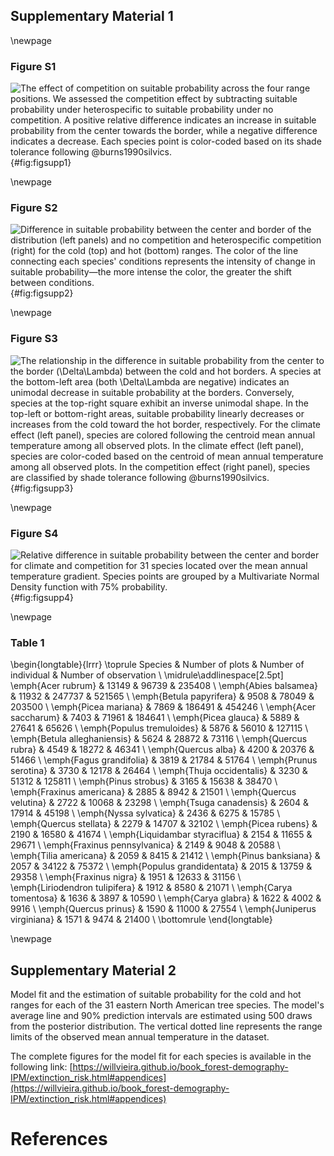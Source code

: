 ## Supplementary Material 1

\newpage

### Figure S1

![The effect of competition on suitable probability across the four range positions. We assessed the competition effect by subtracting suitable probability under heterospecific to suitable probability under no competition. A positive relative difference indicates an increase in suitable probability from the center towards the border, while a negative difference indicates a decrease. Each species point is color-coded based on its shade tolerance following @burns1990silvics.](https://willvieira.github.io/book_forest-demography-IPM/extinction_risk_files/figure-html/fig-effect_of_comp-1.png){#fig:figsupp1}

\newpage

### Figure S2

![Difference in suitable probability between the center and border of the distribution (left panels) and no competition and heterospecific competition (right) for the cold (top) and hot (bottom) ranges. The color of the line connecting each species' conditions represents the intensity of change in suitable probability—the more intense the color, the greater the shift between conditions.](https://willvieira.github.io/book_forest-demography-IPM/extinction_risk_files/figure-html/fig-diff_sp_raw-1.png){#fig:figsupp2}

\newpage

### Figure S3

![The relationship in the difference in suitable probability from the center to the border ($\Delta\Lambda$) between the cold and hot borders. A species at the bottom-left area (both $\Delta\Lambda$ are negative) indicates an unimodal decrease in suitable probability at the borders. Conversely, species at the top-right square exhibit an inverse unimodal shape.  In the top-left or bottom-right areas, suitable probability linearly decreases or increases from the cold toward the hot border, respectively. For the climate effect (left panel), species are colored following the centroid mean annual temperature among all observed plots. In the climate effect (left panel), species are color-coded based on the centroid of mean annual temperature among all observed plots. In the competition effect (right panel), species are classified by shade tolerance following @burns1990silvics.](https://willvieira.github.io/book_forest-demography-IPM/extinction_risk_files/figure-html/fig-diff_sp_hot_vs_cold-1.png){#fig:figsupp3}

\newpage

### Figure S4

![Relative difference in suitable probability between the center and border for climate and competition for 31 species located over the mean annual temperature gradient. Species points are grouped by a Multivariate Normal Density function with 75% probability.](https://willvieira.github.io/book_forest-demography-IPM/extinction_risk_files/figure-html/fig-sp_diff_over_MAT-1.png){#fig:figsupp4}


\newpage

### Table 1

\begin{longtable}{lrrr}
  \toprule
    Species & Number of
    plots & Number of
    individual & Number of
    observation \\
    \midrule\addlinespace[2.5pt]
    \emph{Acer rubrum} & 13149 & 96739 & 235408 \\
    \emph{Abies balsamea} & 11932 & 247737 & 521565 \\
    \emph{Betula papyrifera} & 9508 & 78049 & 203500 \\
    \emph{Picea mariana} & 7869 & 186491 & 454246 \\
    \emph{Acer saccharum} & 7403 & 71961 & 184641 \\
    \emph{Picea glauca} & 5889 & 27641 & 65626 \\
    \emph{Populus tremuloides} & 5876 & 56010 & 127115 \\
    \emph{Betula alleghaniensis} & 5624 & 28872 & 73116 \\
    \emph{Quercus rubra} & 4549 & 18272 & 46341 \\
    \emph{Quercus alba} & 4200 & 20376 & 51466 \\
    \emph{Fagus grandifolia} & 3819 & 21784 & 51764 \\
    \emph{Prunus serotina} & 3730 & 12178 & 26464 \\
    \emph{Thuja occidentalis} & 3230 & 51312 & 125811 \\
    \emph{Pinus strobus} & 3165 & 15638 & 38470 \\
    \emph{Fraxinus americana} & 2885 & 8942 & 21501 \\
    \emph{Quercus velutina} & 2722 & 10068 & 23298 \\
    \emph{Tsuga canadensis} & 2604 & 17914 & 45198 \\
    \emph{Nyssa sylvatica} & 2436 & 6275 & 15785 \\
    \emph{Quercus stellata} & 2279 & 14707 & 32102 \\
    \emph{Picea rubens} & 2190 & 16580 & 41674 \\
    \emph{Liquidambar styraciflua} & 2154 & 11655 & 29671 \\
    \emph{Fraxinus pennsylvanica} & 2149 & 9048 & 20588 \\
    \emph{Tilia americana} & 2059 & 8415 & 21412 \\
    \emph{Pinus banksiana} & 2057 & 34122 & 75372 \\
    \emph{Populus grandidentata} & 2015 & 13759 & 29358 \\
    \emph{Fraxinus nigra} & 1951 & 12633 & 31156 \\
    \emph{Liriodendron tulipifera} & 1912 & 8580 & 21071 \\
    \emph{Carya tomentosa} & 1636 & 3897 & 10590 \\
    \emph{Carya glabra} & 1622 & 4002 & 9916 \\
    \emph{Quercus prinus} & 1590 & 11000 & 27554 \\
    \emph{Juniperus virginiana} & 1571 & 9474 & 21400 \\
  \bottomrule
\end{longtable}

\newpage

## Supplementary Material 2

Model fit and the estimation of suitable probability for the cold and hot ranges for each of the 31 eastern North American tree species. The model's average line and 90% prediction intervals are estimated using 500 draws from the posterior distribution. The vertical dotted line represents the range limits of the observed mean annual temperature in the dataset.

The complete figures for the model fit for each species is available in the following link: [https://willvieira.github.io/book_forest-demography-IPM/extinction_risk.html#appendices](https://willvieira.github.io/book_forest-demography-IPM/extinction_risk.html#appendices)

# References